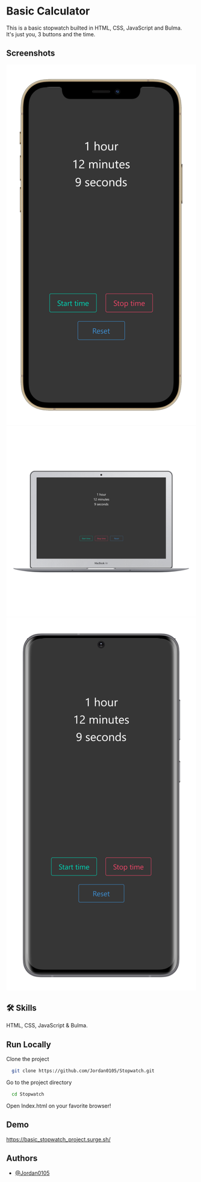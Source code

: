 
# Basic Calculator

This is a basic stopwatch builted in HTML, CSS, JavaScript and Bulma.\
It's just you, 3 buttons and the time.


## Screenshots

![Iphone 12](https://raw.githubusercontent.com/Jordan0105/Stopwatch/main/Screenshots/Iphone%2012.png)
![Macbook Air](https://raw.githubusercontent.com/Jordan0105/Stopwatch/main/Screenshots/Macbook%20Air.png)
![S20 Ultra](https://raw.githubusercontent.com/Jordan0105/Stopwatch/main/Screenshots/S20%20Ultra.png)
## 🛠 Skills
HTML, CSS, JavaScript & Bulma.


## Run Locally

Clone the project

```bash
  git clone https://github.com/Jordan0105/Stopwatch.git
```

Go to the project directory

```bash
  cd Stopwatch
```

Open Index.html on your favorite browser!


## Demo

https://basic_stopwatch_project.surge.sh/


## Authors

- [@Jordan0105](https://github.com/Jordan0105)

